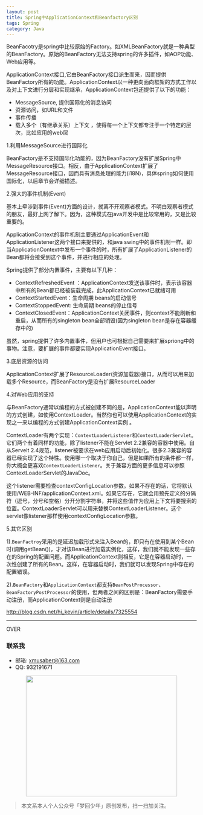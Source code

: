```yaml
---
layout: post
title: Spring中ApplicationContext和Beanfactory区别
tags: Spring
category: Java
---
```


BeanFacotry是spring中比较原始的Factory。如XMLBeanFactory就是一种典型的BeanFactory。原始的BeanFactory无法支持spring的许多插件，如AOP功能、Web应用等。 

ApplicationContext接口,它由BeanFactory接口派生而来，因而提供BeanFactory所有的功能。ApplicationContext以一种更向面向框架的方式工作以及对上下文进行分层和实现继承，ApplicationContext包还提供了以下的功能： 
  
  - MessageSource, 提供国际化的消息访问  
  - 资源访问，如URL和文件  
  - 事件传播  
  - 载入多个（有继承关系）上下文 ，使得每一个上下文都专注于一个特定的层次，比如应用的web层

1\.利用MessageSource进行国际化

BeanFactory是不支持国际化功能的，因为BeanFactory没有扩展Spring中MessageResource接口。相反，由于ApplicationContext扩展了MessageResource接口，因而具有消息处理的能力(i18N)，具体spring如何使用国际化，以后章节会详细描述。 

2\.强大的事件机制(Event)

基本上牵涉到事件(Event)方面的设计，就离不开观察者模式。不明白观察者模式的朋友，最好上网了解下。因为，这种模式在java开发中是比较常用的，又是比较重要的。 

ApplicationContext的事件机制主要通过ApplicationEvent和ApplicationListener这两个接口来提供的，和java swing中的事件机制一样。即当ApplicationContext中发布一个事件的时，所有扩展了ApplicationListener的Bean都将会接受到这个事件，并进行相应的处理。 

Spring提供了部分内置事件，主要有以下几种：

- ContextRefreshedEvent ：ApplicationContext发送该事件时，表示该容器中所有的Bean都已经被装载完成，此ApplicationContext已就绪可用 
- ContextStartedEvent：生命周期 beans的启动信号  
- ContextStoppedEvent: 生命周期 beans的停止信号  
- ContextClosedEvent：ApplicationContext关闭事件，则context不能刷新和重启，从而所有的singleton bean全部销毁(因为singleton bean是存在容器缓存中的) 

虽然，spring提供了许多内置事件，但用户也可根据自己需要来扩展spriong中的事物。注意，要扩展的事件都要实现ApplicationEvent接口。  

3\.底层资源的访问

ApplicationContext扩展了ResourceLoader(资源加载器)接口，从而可以用来加载多个Resource，而BeanFactory是没有扩展ResourceLoader 

4\.对Web应用的支持

与BeanFactory通常以编程的方式被创建不同的是，ApplicationContext能以声明的方式创建，如使用ContextLoader。当然你也可以使用ApplicationContext的实现之一来以编程的方式创建ApplicationContext实例 。 
 
ContextLoader有两个实现：`ContextLoaderListener`和`ContextLoaderServlet`。它们两个有着同样的功能，除了listener不能在Servlet 2.2兼容的容器中使用。自从Servelt 2.4规范，listener被要求在web应用启动后初始化。很多2.3兼容的容器已经实现了这个特性。使用哪一个取决于你自己，但是如果所有的条件都一样，你大概会更喜欢`ContextLoaderListener`。关于兼容方面的更多信息可以参照ContextLoaderServlet的JavaDoc。

这个listener需要检查contextConfigLocation参数。如果不存在的话，它将默认使用/WEB-INF/applicationContext.xml。如果它存在，它就会用预先定义的分隔符（逗号，分号和空格）分开分割字符串，并将这些值作为应用上下文将要搜索的位置。ContextLoaderServlet可以用来替换ContextLoaderListener。这个servlet像listener那样使用contextConfigLocation参数。

5\.其它区别  

1).`BeanFactroy`采用的是延迟加载形式来注入Bean的，即只有在使用到某个Bean时(调用getBean())，才对该Bean进行加载实例化，这样，我们就不能发现一些存在的Spring的配置问题。而ApplicationContext则相反，它是在容器启动时，一次性创建了所有的Bean。这样，在容器启动时，我们就可以发现Spring中存在的配置错误。 

2).`BeanFactory`和`ApplicationContext`都支持`BeanPostProcessor`、`BeanFactoryPostProcessor`的使用，但两者之间的区别是：BeanFactory需要手动注册，而ApplicationContext则是自动注册

http://blog.csdn.net/hi_kevin/article/details/7325554

---

OVER

### 联系我

- 邮箱: xmusaber@163.com
- QQ: 932191671

<div align="center">
<img src="http://7xlkoc.com1.z0.glb.clouddn.com/qrcodenew.jpg" width="400" height="320" />
</div>

> 本文系本人个人公众号「梦回少年」原创发布，扫一扫加关注。